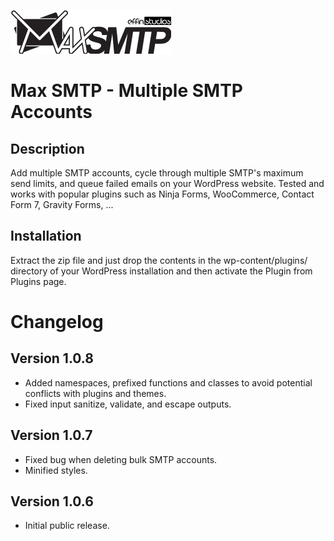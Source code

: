 ![Max SMTP - Multiple SMTP Accounts](https://raw.githubusercontent.com/effinstudios/Max-SMTP-WordPress-Plugin/main/assets/images/logo.png)

# Max SMTP - Multiple SMTP Accounts

## Description
Add multiple SMTP accounts, cycle through multiple SMTP's maximum send limits, and queue failed emails on your WordPress website.
Tested and works with popular plugins such as Ninja Forms, WooCommerce, Contact Form 7, Gravity Forms, ...

## Installation
Extract the zip file and just drop the contents in the wp-content/plugins/ directory of your WordPress installation and then activate the Plugin from Plugins page.

# Changelog
## Version 1.0.8
* Added namespaces, prefixed functions and classes to avoid potential conflicts with plugins and themes.
* Fixed input sanitize, validate, and escape outputs.

## Version 1.0.7
* Fixed bug when deleting bulk SMTP accounts.
* Minified styles.

## Version 1.0.6
* Initial public release.
